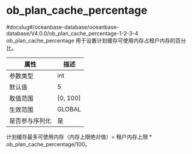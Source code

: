 ob_plan_cache_percentage 
=============================================
#docslug#/oceanbase-database/oceanbase-database/V4.0.0/ob_plan_cache_percentage-1-2-3-4
ob_plan_cache_percentage 用于设置计划缓存可使用内存占租户内存的百分比。


| **属性**  |   **描述**   |
|---------|------------|
| 参数类型    | int        |
| 默认值     | 5          |
| 取值范围    | \[0, 100\] |
| 生效范围    | GLOBAL     |
| 是否参与序列化 | 是          |

计划缓存最多可使用内存（内存上限绝对值）= 租户内存上限 \* ob_plan_cache_percentage/100。
